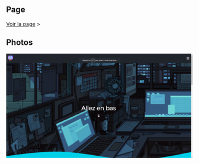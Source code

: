 ## Page
        
[Voir la page](https://tinou95.github.io/Portfolio_Github/index.html) &gt;

## Photos

![Image WebSite](asset/images_menu/portfolio.PNG)